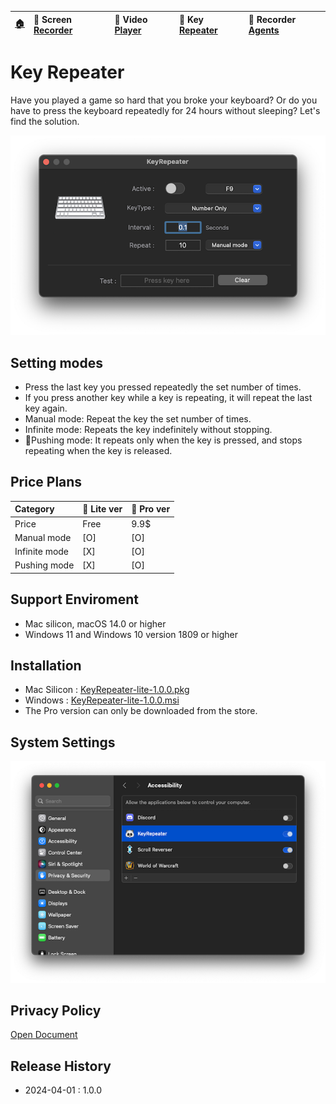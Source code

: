 | [🏠](/) | 🐻 Screen [Recorder](/ScreenRecorder) | 🐯 Video [Player](/VideoPlayer) | 🐼 Key [Repeater](/KeyRepeater) | 🐥 Recorder [Agents](#) |
|:----------|:----------|:----------|:----------|:----------|

# Key Repeater
Have you played a game so hard that you broke your keyboard? Or do you have to press the keyboard repeatedly for 24 hours without sleeping? Let's find the solution.

![](images/repeater.png)

## Setting modes
- Press the last key you pressed repeatedly the set number of times.
- If you press another key while a key is repeating, it will repeat the last key again.
- Manual mode: Repeat the key the set number of times.
- Infinite mode: Repeats the key indefinitely without stopping.
- Pushing mode: It repeats only when the key is pressed, and stops repeating when the key is released.


## Price Plans
| Category      | 🌱 Lite ver | 🌴 Pro ver |
|:--------------|:---------|:--------|
| Price         |  Free    | 9.9$    |
| Manual mode   |  [O]     | [O]     |
| Infinite mode |  [X]     | [O]     |
| Pushing mode  |  [X]     | [O]     |

## Support Enviroment
- Mac silicon, macOS 14.0 or higher
- Windows 11 and Windows 10 version 1809 or higher

## Installation
- Mac Silicon : [KeyRepeater-lite-1.0.0.pkg](release/KeyRepeater-lite-1.0.0.pkg)
- Windows : [KeyRepeater-lite-1.0.0.msi](#)
- The Pro version can only be downloaded from the store.


## System Settings
![](images/repeater-setting.png)


## Privacy Policy
[Open Document](policy)


## Release History
- 2024-04-01 : 1.0.0

